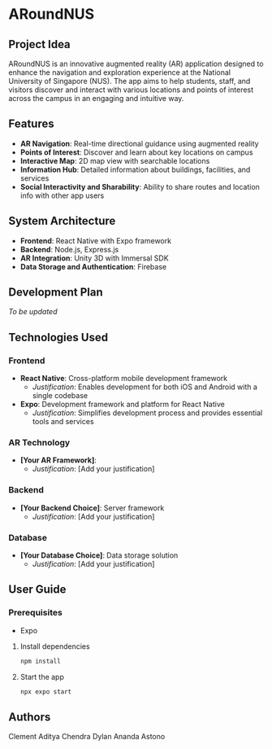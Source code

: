 # ARoundNUS

## Project Idea
ARoundNUS is an innovative augmented reality (AR) application designed to enhance the navigation and exploration experience at the National University of Singapore (NUS). The app aims to help students, staff, and visitors discover and interact with various locations and points of interest across the campus in an engaging and intuitive way.

## Features
- **AR Navigation**: Real-time directional guidance using augmented reality
- **Points of Interest**: Discover and learn about key locations on campus
- **Interactive Map**: 2D map view with searchable locations
- **Information Hub**: Detailed information about buildings, facilities, and services
- **Social Interactivity and Sharability**: Ability to share routes and location info with other app users

## System Architecture
- **Frontend**: React Native with Expo framework
- **Backend**: Node.js, Express.js
- **AR Integration**: Unity 3D with Immersal SDK
- **Data Storage and Authentication**: Firebase

## Development Plan

_To be updated_

## Technologies Used

### Frontend
- **React Native**: Cross-platform mobile development framework
  - *Justification*: Enables development for both iOS and Android with a single codebase
- **Expo**: Development framework and platform for React Native
  - *Justification*: Simplifies development process and provides essential tools and services

### AR Technology
- **[Your AR Framework]**: 
  - *Justification*: [Add your justification]

### Backend
- **[Your Backend Choice]**: Server framework
  - *Justification*: [Add your justification]

### Database
- **[Your Database Choice]**: Data storage solution
  - *Justification*: [Add your justification]

## User Guide

### Prerequisites
- Expo

1. Install dependencies
   ```bash
   npm install
   ```

2. Start the app
   ```bash
   npx expo start
   ```

## Authors
Clement Aditya Chendra 
Dylan Ananda Astono
